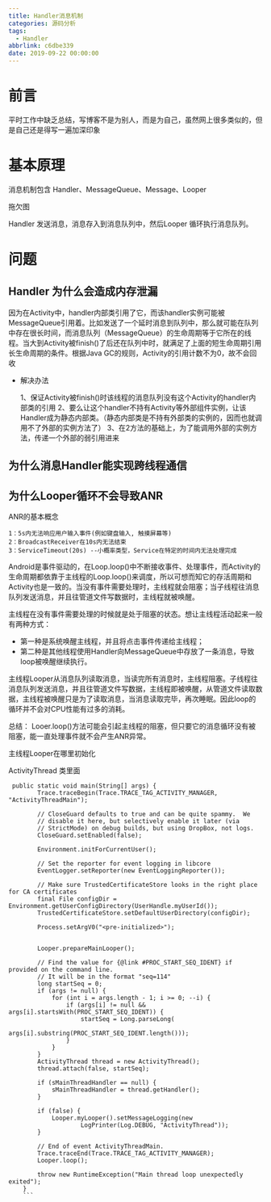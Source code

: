 ```yaml
---
title: Handler消息机制
categories: 源码分析
tags:
  - Handler
abbrlink: c6dbe339
date: 2019-09-22 00:00:00
---
```


# 前言
平时工作中缺乏总结，写博客不是为别人，而是为自己，虽然网上很多类似的，但是自己还是得写一遍加深印象

# 基本原理

消息机制包含 Handler、MessageQueue、Message、Looper

拖欠图

Handler 发送消息，消息存入到消息队列中，然后Looper 循环执行消息队列。




# 问题

## Handler 为什么会造成内存泄漏
因为在Activity中，handler内部类引用了它，而该handler实例可能被MessageQueue引用着。比如发送了一个延时消息到队列中，那么就可能在队列中存在很长时间，而消息队列（MessageQueue）的生命周期等于它所在的线程。当大到Activity被finish()了后还在队列中时，就满足了上面的短生命周期引用长生命周期的条件。根据Java GC的规则，Activity的引用计数不为0，故不会回收
- 解决办法
    
    1、保证Activity被finish()时该线程的消息队列没有这个Activity的handler内部类的引用
    2、要么让这个handler不持有Activity等外部组件实例，让该Handler成为静态内部类。（静态内部类是不持有外部类的实例的，因而也就调用不了外部的实例方法了）
    3、在2方法的基础上，为了能调用外部的实例方法，传递一个外部的弱引用进来

## 为什么消息Handler能实现跨线程通信

## 为什么Looper循环不会导致ANR

ANR的基本概念

    1：5s内无法响应用户输入事件(例如键盘输入, 触摸屏幕等)
    2：BroadcastReceiver在10s内无法结束
    3：ServiceTimeout(20s) --小概率类型，Service在特定的时间内无法处理完成

Android是事件驱动的，在Loop.loop()中不断接收事件、处理事件，而Activity的生命周期都依靠于主线程的Loop.loop()来调度，所以可想而知它的存活周期和Activity也是一致的。当没有事件需要处理时，主线程就会阻塞；当子线程往消息队列发送消息，并且往管道文件写数据时，主线程就被唤醒。

主线程在没有事件需要处理的时候就是处于阻塞的状态。想让主线程活动起来一般有两种方式：

- 第一种是系统唤醒主线程，并且将点击事件传递给主线程；
- 第二种是其他线程使用Handler向MessageQueue中存放了一条消息，导致loop被唤醒继续执行。

主线程Looper从消息队列读取消息，当读完所有消息时，主线程阻塞。子线程往消息队列发送消息，并且往管道文件写数据，主线程即被唤醒，从管道文件读取数据，主线程被唤醒只是为了读取消息，当消息读取完毕，再次睡眠。因此loop的循环并不会对CPU性能有过多的消耗。

总结： Looer.loop()方法可能会引起主线程的阻塞，但只要它的消息循环没有被阻塞，能一直处理事件就不会产生ANR异常。

主线程Looper在哪里初始化

ActivityThread 类里面

```
 public static void main(String[] args) {
        Trace.traceBegin(Trace.TRACE_TAG_ACTIVITY_MANAGER, "ActivityThreadMain");

        // CloseGuard defaults to true and can be quite spammy.  We
        // disable it here, but selectively enable it later (via
        // StrictMode) on debug builds, but using DropBox, not logs.
        CloseGuard.setEnabled(false);

        Environment.initForCurrentUser();

        // Set the reporter for event logging in libcore
        EventLogger.setReporter(new EventLoggingReporter());

        // Make sure TrustedCertificateStore looks in the right place for CA certificates
        final File configDir = Environment.getUserConfigDirectory(UserHandle.myUserId());
        TrustedCertificateStore.setDefaultUserDirectory(configDir);

        Process.setArgV0("<pre-initialized>");


        Looper.prepareMainLooper();

        // Find the value for {@link #PROC_START_SEQ_IDENT} if provided on the command line.
        // It will be in the format "seq=114"
        long startSeq = 0;
        if (args != null) {
            for (int i = args.length - 1; i >= 0; --i) {
                if (args[i] != null && args[i].startsWith(PROC_START_SEQ_IDENT)) {
                    startSeq = Long.parseLong(
                            args[i].substring(PROC_START_SEQ_IDENT.length()));
                }
            }
        }
        ActivityThread thread = new ActivityThread();
        thread.attach(false, startSeq);

        if (sMainThreadHandler == null) {
            sMainThreadHandler = thread.getHandler();
        }

        if (false) {
            Looper.myLooper().setMessageLogging(new
                    LogPrinter(Log.DEBUG, "ActivityThread"));
        }

        // End of event ActivityThreadMain.
        Trace.traceEnd(Trace.TRACE_TAG_ACTIVITY_MANAGER);
        Looper.loop();

        throw new RuntimeException("Main thread loop unexpectedly exited");
    }
    ```

